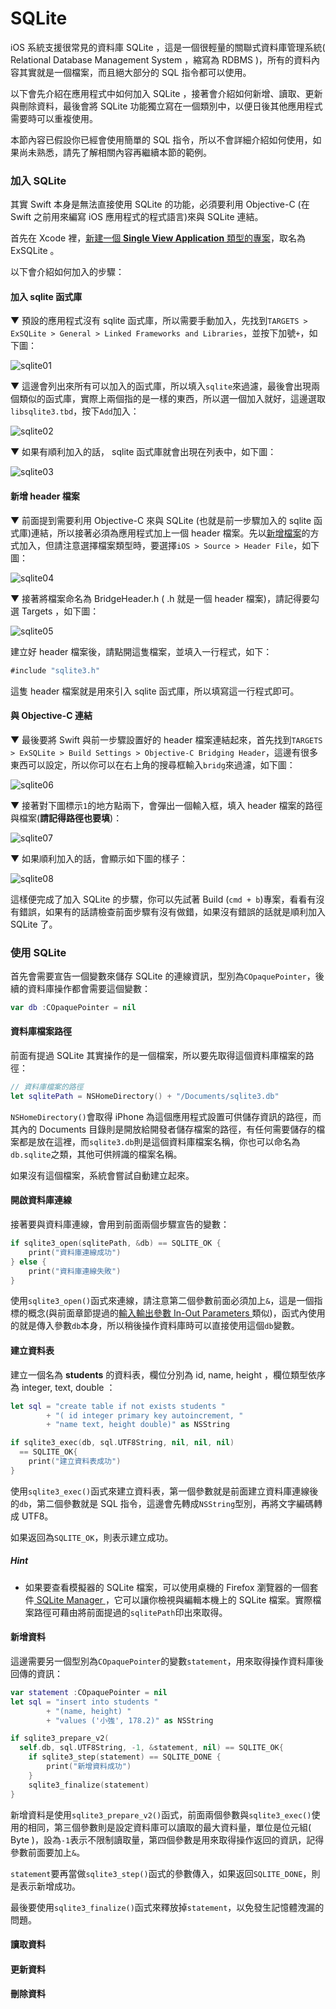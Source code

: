# SQLite

iOS 系統支援很常見的資料庫 SQLite ，這是一個很輕量的關聯式資料庫管理系統( Relational Database Management System ，縮寫為 RDBMS )，所有的資料內容其實就是一個檔案，而且絕大部分的 SQL 指令都可以使用。

以下會先介紹在應用程式中如何加入 SQLite ，接著會介紹如何新增、讀取、更新與刪除資料，最後會將 SQLite 功能獨立寫在一個類別中，以便日後其他應用程式需要時可以重複使用。

本節內容已假設你已經會使用簡單的 SQL 指令，所以不會詳細介紹如何使用，如果尚未熟悉，請先了解相關內容再繼續本節的範例。


### 加入 SQLite

其實 Swift 本身是無法直接使用 SQLite 的功能，必須要利用 Objective-C (在 Swift 之前用來編寫 iOS 應用程式的程式語言)來與 SQLite 連結。

首先在 Xcode 裡，[新建一個 **Single View Application** 類型的專案](../more/open_project.md#create_a_new_project)，取名為 ExSQLite 。

以下會介紹如何加入的步驟：

#### 加入 sqlite 函式庫

▼ 預設的應用程式沒有 sqlite 函式庫，所以需要手動加入，先找到`TARGETS > ExSQLite > General > Linked Frameworks and Libraries`，並按下加號` + `，如下圖：

![sqlite01](../images/database/sqlite/sqlite01.png)

▼ 這邊會列出來所有可以加入的函式庫，所以填入`sqlite`來過濾，最後會出現兩個類似的函式庫，實際上兩個指的是一樣的東西，所以選一個加入就好，這邊選取`libsqlite3.tbd`，按下`Add`加入：

![sqlite02](../images/database/sqlite/sqlite02.png)

▼ 如果有順利加入的話， sqlite 函式庫就會出現在列表中，如下圖：

![sqlite03](../images/database/sqlite/sqlite03.png)

#### 新增 header 檔案

▼ 前面提到需要利用 Objective-C 來與 SQLite (也就是前一步驟加入的 sqlite 函式庫)連結，所以接著必須為應用程式加上一個 header 檔案。先以[新增檔案](../more/addfile.md)的方式加入，但請注意選擇檔案類型時，要選擇`iOS > Source > Header File`，如下圖：

![sqlite04](../images/database/sqlite/sqlite04.png)

▼ 接著將檔案命名為 BridgeHeader.h ( .h 就是一個 header 檔案)，請記得要勾選 Targets ，如下圖：

![sqlite05](../images/database/sqlite/sqlite05.png)

建立好 header 檔案後，請點開這隻檔案，並填入一行程式，如下：

```swift
#include "sqlite3.h"

```

這隻 header 檔案就是用來引入 sqlite 函式庫，所以填寫這一行程式即可。

#### 與 Objective-C 連結

▼ 最後要將 Swift 與前一步驟設置好的 header 檔案連結起來，首先找到`TARGETS > ExSQLite > Build Settings > Objective-C Bridging Header`，這邊有很多東西可以設定，所以你可以在右上角的搜尋框輸入`bridg`來過濾，如下圖：

![sqlite06](../images/database/sqlite/sqlite06.png)

▼ 接著對下圖標示` 1 `的地方點兩下，會彈出一個輸入框，填入 header 檔案的路徑與檔案(**請記得路徑也要填**)：

![sqlite07](../images/database/sqlite/sqlite07.png)

▼ 如果順利加入的話，會顯示如下圖的樣子：

![sqlite08](../images/database/sqlite/sqlite08.png)

這樣便完成了加入 SQLite 的步驟，你可以先試著 Build (`cmd + b`)專案，看看有沒有錯誤，如果有的話請檢查前面步驟有沒有做錯，如果沒有錯誤的話就是順利加入 SQLite 了。


### 使用 SQLite

首先會需要宣告一個變數來儲存 SQLite 的連線資訊，型別為`COpaquePointer`，後續的資料庫操作都會需要這個變數：

```swift
var db :COpaquePointer = nil

```

#### 資料庫檔案路徑

前面有提過 SQLite 其實操作的是一個檔案，所以要先取得這個資料庫檔案的路徑：

```swift
// 資料庫檔案的路徑
let sqlitePath = NSHomeDirectory() + "/Documents/sqlite3.db"

```

`NSHomeDirectory()`會取得 iPhone 為這個應用程式設置可供儲存資訊的路徑，而其內的 Documents 目錄則是開放給開發者儲存檔案的路徑，有任何需要儲存的檔案都是放在這裡，而`sqlite3.db`則是這個資料庫檔案名稱，你也可以命名為`db.sqlite`之類，其他可供辨識的檔案名稱。

如果沒有這個檔案，系統會嘗試自動建立起來。

#### 開啟資料庫連線

接著要與資料庫連線，會用到前面兩個步驟宣告的變數：

```swift
if sqlite3_open(sqlitePath, &db) == SQLITE_OK {
    print("資料庫連線成功")
} else {
    print("資料庫連線失敗")
}

```

使用`sqlite3_open()`函式來連線，請注意第二個參數前面必須加上`&`，這是一個指標的概念(與前面章節提過的[輸入輸出參數 In-Out Parameters ](../ch1/functions.md#inout)類似)，函式內使用的就是傳入參數`db`本身，所以稍後操作資料庫時可以直接使用這個`db`變數。

#### 建立資料表

建立一個名為 **students** 的資料表，欄位分別為 id, name, height ，欄位類型依序為 integer, text, double ：

```swift
let sql = "create table if not exists students "
        + "( id integer primary key autoincrement, "
        + "name text, height double)" as NSString

if sqlite3_exec(db, sql.UTF8String, nil, nil, nil) 
  == SQLITE_OK{
    print("建立資料表成功")
}

```

使用`sqlite3_exec()`函式來建立資料表，第一個參數就是前面建立資料庫連線後的`db`，第二個參數就是 SQL 指令，這邊會先轉成`NSString`型別，再將文字編碼轉成 UTF8。

如果返回為`SQLITE_OK`，則表示建立成功。

##### Hint

- 如果要查看模擬器的 SQLite 檔案，可以使用桌機的 Firefox 瀏覽器的一個套件[ SQLite Manager ](https://addons.mozilla.org/zh-tw/firefox/addon/sqlite-manager/)，它可以讓你檢視與編輯本機上的 SQLite 檔案。實際檔案路徑可藉由將前面提過的`sqlitePath`印出來取得。

#### 新增資料

這邊需要另一個型別為`COpaquePointer`的變數`statement`，用來取得操作資料庫後回傳的資訊：

```swift
var statement :COpaquePointer = nil
let sql = "insert into students "
        + "(name, height) "
        + "values ('小強', 178.2)" as NSString

if sqlite3_prepare_v2(
  self.db, sql.UTF8String, -1, &statement, nil) == SQLITE_OK{
    if sqlite3_step(statement) == SQLITE_DONE {
        print("新增資料成功")
    }
    sqlite3_finalize(statement)
}

```

新增資料是使用`sqlite3_prepare_v2()`函式，前面兩個參數與`sqlite3_exec()`使用的相同，第三個參數則是設定資料庫可以讀取的最大資料量，單位是位元組( Byte )，設為` -1 `表示不限制讀取量，第四個參數是用來取得操作返回的資訊，記得參數前面要加上`&`。

`statement`要再當做`sqlite3_step()`函式的參數傳入，如果返回`SQLITE_DONE`，則是表示新增成功。

最後要使用`sqlite3_finalize()`函式來釋放掉`statement`，以免發生記憶體洩漏的問題。

#### 讀取資料

#### 更新資料

#### 刪除資料

